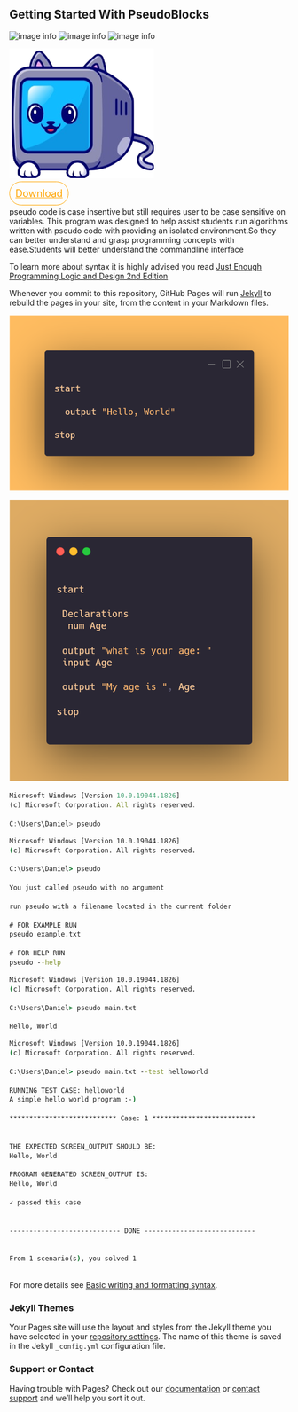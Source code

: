 ## Getting Started With PseudoBlocks

![image info](https://img.shields.io/github/v/release/daniel-kenan/pseudoblocks) ![image info](https://img.shields.io/github/license/daniel-kenan/pseudoblocks)
![image info](https://badgen.net/badge/icon/windows?icon=windows&label)


![image info](favicon.png) 

<a
style="height:50px;width:120px; font-size:large;border-radius:50px;background:transparent;color:orange; padding:10px;border:1px solid orange;"
href="https://github.com/Daniel-Kenan/pseudoblocks/releases/download/v1.0.4/PseudoBlocksSetUp.exe">Download</a>


pseudo code is case insentive but still requires user to be case sensitive on variables.
This program was designed to help assist students run algorithms written with pseudo code with providing an isolated environment.So they can better understand and grasp programming concepts  with ease.Students will better understand the commandline interface

To learn more about syntax it is highly advised you read [Just Enough Programming Logic and Design 2nd Edition](https://pdfhost.io/v/csFeVPBzn_Just_Enough_Programming_Logic_and_Design_2nd_Edition)

Whenever you commit to this repository, GitHub Pages will run [Jekyll](https://jekyllrb.com/) to rebuild the pages in your site, from the content in your Markdown files.

![image info](./hello.png) 

![image info](./Age.png) 


```js
Microsoft Windows [Version 10.0.19044.1826]
(c) Microsoft Corporation. All rights reserved.

C:\Users\Daniel> pseudo
```


```cmd
Microsoft Windows [Version 10.0.19044.1826]
(c) Microsoft Corporation. All rights reserved.

C:\Users\Daniel> pseudo

You just called pseudo with no argument

run pseudo with a filename located in the current folder

# FOR EXAMPLE RUN
pseudo example.txt

# FOR HELP RUN
pseudo --help

```



```cmd
Microsoft Windows [Version 10.0.19044.1826]
(c) Microsoft Corporation. All rights reserved.

C:\Users\Daniel> pseudo main.txt 

Hello, World


```

```cmd
Microsoft Windows [Version 10.0.19044.1826]
(c) Microsoft Corporation. All rights reserved.

C:\Users\Daniel> pseudo main.txt --test helloworld

RUNNING TEST CASE: helloworld
A simple hello world program :-)

*************************** Case: 1 **************************


THE EXPECTED SCREEN_OUTPUT SHOULD BE:
Hello, World

PROGRAM GENERATED SCREEN_OUTPUT IS:
Hello, World

✓ passed this case


---------------------------- DONE ----------------------------


From 1 scenario(s), you solved 1



```



For more details see [Basic writing and formatting syntax](https://docs.github.com/en/github/writing-on-github/getting-started-with-writing-and-formatting-on-github/basic-writing-and-formatting-syntax).

### Jekyll Themes

Your Pages site will use the layout and styles from the Jekyll theme you have selected in your [repository settings](https://github.com/Daniel-Kenan/pseudo-blocks/settings/pages). The name of this theme is saved in the Jekyll `_config.yml` configuration file.

### Support or Contact

Having trouble with Pages? Check out our [documentation](https://docs.github.com/categories/github-pages-basics/) or [contact support](https://support.github.com/contact) and we’ll help you sort it out.
